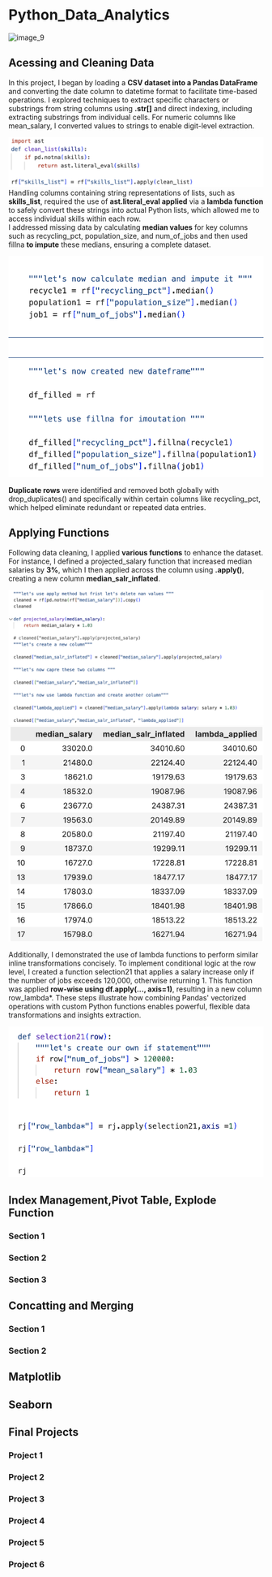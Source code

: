 # Python_Data_Analytics


<img src="screenshots/image_22.png" alt="image_9" width="400" height="500" />



## Acessing and Cleaning Data

In this project, I began by loading a **CSV dataset into a Pandas DataFrame** and converting the date column to datetime format to facilitate time-based operations. I explored techniques to extract specific characters or substrings from string columns using **.str[]** and direct indexing, including extracting substrings from individual cells. For numeric columns like mean_salary, I converted values to strings to enable digit-level extraction.   


![image_5](/screenshots_p/image_5.png)
Handling columns containing string representations of lists, such as **skills_list**, required the use of **ast.literal_eval applied** via a **lambda function** to safely convert these strings into actual Python lists, which allowed me to access individual skills within each row.    
I addressed missing data by calculating **median values** for key columns such as recycling_pct, population_size, and num_of_jobs and then used fillna **to impute** these medians, ensuring a complete dataset. 

![image_1](/screenshots_p/image_1.png)

**Duplicate rows** were identified and removed both globally with drop_duplicates() and specifically within certain columns like recycling_pct, which helped eliminate redundant or repeated data entries.


## Applying Functions

Following data cleaning, I applied **various functions** to enhance the dataset. For instance, I defined a projected_salary function that increased median salaries by **3%**, which I then applied across the column using **.apply()**, creating a new column **median_salr_inflated**. 

![image_3](/screenshots_p/image_3.png)
![image_4](/screenshots_p/image_4.png)

Additionally, I demonstrated the use of lambda functions to perform similar inline transformations concisely. To implement conditional logic at the row level, I created a function selection21 that applies a salary increase only if the number of jobs exceeds 120,000, otherwise returning 1. This function was applied **row-wise using df.apply(..., axis=1)**, resulting in a new column row_lambda*. These steps illustrate how combining Pandas' vectorized operations with custom Python functions enables powerful, flexible data transformations and insights extraction.

![image_2](/screenshots_p/image_2.png)

## Index Management,Pivot Table, Explode Function
### Section 1
### Section 2
### Section 3

## Concatting and Merging
### Section 1
### Section 2

## Matplotlib 

## Seaborn 

## Final Projects

### Project 1
### Project 2
### Project 3
### Project 4
### Project 5
### Project 6


